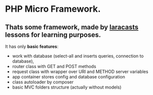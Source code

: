 # PHP Micro Framework.

## Thats some framework, made by [laracasts](https://laracasts.com/series/php-for-beginners/) lessons for learning purposes.

It has only **basic features**:
- work with database (select-all and inserts queries, connection to database),
- router class with GET and POST methods
- request class with wrapper over URI and METHOD server variables
- app container stores config and database configuration
- class autoloader by composer
- basic MVC folders structure (actually without models)